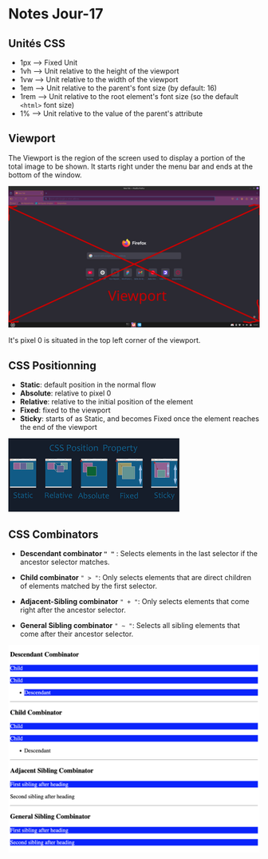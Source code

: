 # Notes Jour-17

## Unités CSS

* 1px --> Fixed Unit
* 1vh --> Unit relative to the height of the viewport
* 1vw --> Unit relative to the width of the viewport
* 1em --> Unit relative to the parent's font size (by default: 16)
* 1rem --> Unit relative to the root element's font size (so the default `<html>` font size)
* 1% --> Unit relative to the value of the parent's attribute

## Viewport

The Viewport is the region of the screen used to display a portion of the total image to be shown. It starts right under the menu bar and ends at the bottom of the window.

![Viewport](../img/Jour-17/viewport.png)

It's pixel 0 is situated in the top left corner of the viewport.

## CSS Positionning

* **Static**: default position in the normal flow
* **Absolute**: relative to pixel 0
* **Relative**: relative to the initial position of the element
* **Fixed**: fixed to the viewport
* **Sticky**: starts of as Static, and becomes Fixed once the element reaches the end of the viewport

![Positionning](../img/Jour-17/css-positionning.png)

## CSS Combinators

* **Descendant combinator `" "`** : Selects elements in the last selector if the ancestor selector matches.

* **Child combinator** `" > "`: Only selects elements that are direct children of elements matched by the first selector.

* **Adjacent-Sibling combinator** `" + "`: Only selects elements that come right after the ancestor selector.

* **General Sibling combinator** `" ~ "`: Selects all sibling elements that come after their ancestor selector.

![CSS Combinators](../img/Jour-17/rendered-css-combinators.png)
